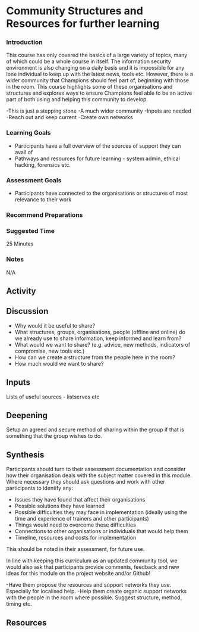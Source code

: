 # Community Structures and Resources for further learning


### Introduction
This course has only covered the basics of a large variety of topics, many of which could be a whole course in itself. The information security environment is also changing on a daily basis and it is impossible for any lone individual to keep up with the latest news, tools etc. However, there is a wider community that Champions should feel part of, beginning with those in the room. This course highlights some of these organisations and structures and explores ways to ensure Champions feel able to be an active part of both using and helping this community to develop.


-This is just a stepping stone
-A much wider community
-Inputs are needed
-Reach out and keep current
-Create own networks

### Learning Goals
* Participants have a full overview of the sources of support they can avail of
* Pathways and resources for future learning - system admin, ethical hacking, forensics etc.

### Assessment Goals
* Participants have connected to the organisations or structures of most relevance to their work


### Recommend Preparations
### Suggested Time

25 Minutes

### Notes
N/A

## Activity


    
## Discussion 
* Why would it be useful to share?
* What structures, groups, organisations, people (offline and online) do we already use to share information, keep informed and learn from?
* What would we want to share? (e.g. advice, new methods, indicators of compromise, new tools etc.)
* How can we create a structure from the people here in the room?
* How much would we want to share?
## Inputs 
Lists of useful sources - listserves etc
 
## Deepening 
Setup an agreed and secure method of sharing within the group if that is something that the group wishes to do.

  
## Synthesis
Participants should turn to their assessment documentation and consider how their organisation deals with the subject matter covered in this module. Where necessary they should ask questions and work with other participants to identify any:
 
* Issues they have found that affect their organisations
* Possible solutions they have learned
* Possible difficulties they may face in implementation (ideally using the time and experience of trainers and other participants)
* Things would need to overcome these difficulties
* Connections to other organisations or individuals that would help them
* Timeline, resources and costs for implementation

This should be noted in their assessment, for future use. 

In line with keeping this curriculum as an updated community tool, we would also ask that participants provide comments, feedback and new ideas for this module on the project website and/or Github!



-Have them propose the resources and support networks they use. Especially for localised help.
-Help them create organic support networks with the people in the room where possible. Suggest structure, method, timing etc.
  
## Resources

